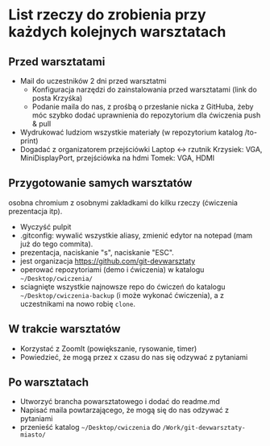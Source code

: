 # List rzeczy do zrobienia przy każdych kolejnych warsztatach

## Przed warsztatami

* Mail do uczestników 2 dni przed warsztatmi
  * Konfiguracja narzędzi do zainstalowania przed warsztatami (link do posta Krzyśka)
  * Podanie maila do nas, z prośbą o przesłanie nicka z GitHuba, żeby móc szybko dodać uprawnienia do repozytorium dla ćwiczenia push & pull
* Wydrukować ludziom wszystkie materiały (w repozytorium katalog /to-print)
* Dogadać z organizatorem przejściówki Laptop <-> rzutnik
Krzysiek: VGA, MiniDisplayPort, przejściówka na hdmi
Tomek: VGA, HDMI

## Przygotowanie samych warsztatów

osobna chromium z osobnymi zakładkami do kilku rzeczy (ćwiczenia prezentacja itp).

* Wyczyść pulpit
* .gitconfig: wywalić wszystkie aliasy, zmienić edytor na notepad (mam już do tego commita).
* prezentacja, naciskanie "s", naciskanie "ESC".
* jest organizacja https://github.com/git-devwarsztaty
* operować repozytoriami (demo i ćwiczenia) w katalogu `~/Desktop/cwiczenia/`
* sciagnięte wszystkie najnowsze repo do ćwiczeń do katalogu `~/Desktop/cwiczenia-backup` (i może wykonać ćwiczenia), a z uczestnikami na nowo robię `clone`.

## W trakcie warsztatów

* Korzystać z ZoomIt (powiększanie, rysowanie, timer)
* Powiedzieć, że mogą przez x czasu do nas się odzywać z pytaniami

## Po warsztatach

* Utworzyć brancha powarsztatowego i dodać do readme.md
* Napisać maila powtarzającego, że mogą się do nas odzywać z pytaniami
* przenieść katalog `~/Desktop/cwiczenia` do `/Work/git-devwarsztaty-miasto/`
